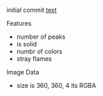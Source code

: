 initial commit
[text](https://quentinducker.github.io/KNN/)

Features
- number of peaks
- is solid
- numbr of colors
- stray flames

Image Data 
- size is 360, 360, 4 its RGBA